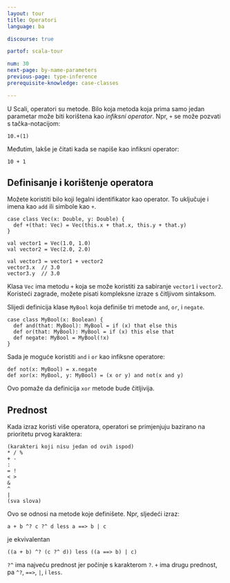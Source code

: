 ```yaml
---
layout: tour
title: Operatori
language: ba

discourse: true

partof: scala-tour

num: 30
next-page: by-name-parameters
previous-page: type-inference
prerequisite-knowledge: case-classes

---
```


U Scali, operatori su metode. 
Bilo koja metoda koja prima samo jedan parametar može biti korištena kao _infiksni operator_. Npr, `+` se može pozvati s tačka-notacijom:
```
10.+(1)
```

Međutim, lakše je čitati kada se napiše kao infiksni operator:
```
10 + 1
```

## Definisanje i korištenje operatora
Možete koristiti bilo koji legalni identifikator kao operator. 
To uključuje i imena kao `add` ili simbole kao `+`.
```tut
case class Vec(x: Double, y: Double) {
  def +(that: Vec) = Vec(this.x + that.x, this.y + that.y)
}

val vector1 = Vec(1.0, 1.0)
val vector2 = Vec(2.0, 2.0)

val vector3 = vector1 + vector2
vector3.x  // 3.0
vector3.y  // 3.0
```
Klasa `Vec` ima metodu `+` koja se može koristiti za sabiranje  `vector1` i `vector2`. 
Koristeći zagrade, možete pisati kompleksne izraze s čitljivom sintaksom.

Slijedi definicija klase `MyBool` koja definiše tri metode `and`, `or`, i `negate`.

```tut
case class MyBool(x: Boolean) {
  def and(that: MyBool): MyBool = if (x) that else this
  def or(that: MyBool): MyBool = if (x) this else that
  def negate: MyBool = MyBool(!x)
}
```

Sada je moguće koristiti `and` i `or` kao infiksne operatore:

```tut
def not(x: MyBool) = x.negate
def xor(x: MyBool, y: MyBool) = (x or y) and not(x and y)
```

Ovo pomaže da definicija `xor` metode bude čitljivija.

## Prednost
Kada izraz koristi više operatora, operatori se primjenjuju bazirano na prioritetu prvog karaktera:
```
(karakteri koji nisu jedan od ovih ispod)
* / %
+ -
:
= !
< >
&
^
|
(sva slova)
```
Ovo se odnosi na metode koje definišete. Npr, sljedeći izraz:
```
a + b ^? c ?^ d less a ==> b | c
```
je ekvivalentan
```
((a + b) ^? (c ?^ d)) less ((a ==> b) | c)
```
`?^` ima najveću prednost jer počinje s karakterom `?`. `+` ima drugu prednost, pa `^?`, `==>`, `|`, i `less`.
